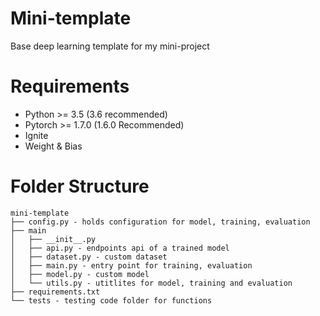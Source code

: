 # Mini-template

Base deep learning template for my mini-project

# Requirements
- Python >= 3.5 (3.6 recommended)
- Pytorch >= 1.7.0 (1.6.0 Recommended)
- Ignite
- Weight & Bias

# Folder Structure
```
mini-template
├── config.py - holds configuration for model, training, evaluation
├── main
│   ├── __init__.py
│   ├── api.py - endpoints api of a trained model
│   ├── dataset.py - custom dataset
│   ├── main.py - entry point for training, evaluation
│   ├── model.py - custom model
│   └── utils.py - utitlites for model, training and evaluation
├── requirements.txt
└── tests - testing code folder for functions
```

